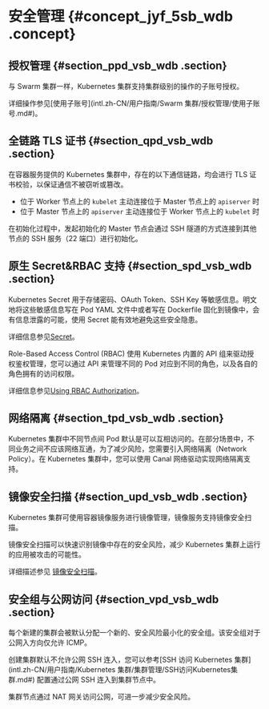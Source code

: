 # 安全管理 {#concept_jyf_5sb_wdb .concept}

## 授权管理 {#section_ppd_vsb_wdb .section}

与 Swarm 集群一样，Kubernetes 集群支持集群级别的操作的子账号授权。

详细操作参见[使用子账号](intl.zh-CN/用户指南/Swarm 集群/授权管理/使用子账号.md#)。

## 全链路 TLS 证书 {#section_qpd_vsb_wdb .section}

在容器服务提供的 Kubernetes 集群中，存在的以下通信链路，均会进行 TLS 证书校验，以保证通信不被窃听或篡改。

-   位于 Worker 节点上的 `kubelet` 主动连接位于 Master 节点上的 `apiserver` 时
-   位于 Master 节点上的 `apiserver` 主动连接位于 Worker 节点上的 `kubelet` 时

在初始化过程中，发起初始化的 Master 节点会通过 SSH 隧道的方式连接到其他节点的 SSH 服务（22 端口）进行初始化。

## 原生 Secret&RBAC 支持 {#section_spd_vsb_wdb .section}

Kubernetes Secret 用于存储密码、OAuth Token、SSH Key 等敏感信息。明文地将这些敏感信息写在 Pod YAML 文件中或者写在 Dockerfile 固化到镜像中，会有信息泄露的可能，使用 Secret 能有效地避免这些安全隐患。

详细信息参见[Secret](https://github.com/kubernetes/community/blob/master/contributors/design-proposals/auth/secrets.md)。

Role-Based Access Control \(RBAC\) 使用 Kubernetes 内置的 API 组来驱动授权鉴权管理，您可以通过 API 来管理不同的 Pod 对应到不同的角色，以及各自的角色拥有的访问权限。

详细信息参见[Using RBAC Authorization](https://kubernetes.io/docs/admin/authorization/rbac/)。

## 网络隔离 {#section_tpd_vsb_wdb .section}

Kubernetes 集群中不同节点间 Pod 默认是可以互相访问的。在部分场景中，不同业务之间不应该网络互通，为了减少风险，您需要引入网络隔离（Network Policy）。在 Kubernetes 集群中，您可以使用 Canal 网络驱动实现网络隔离支持。

## 镜像安全扫描 {#section_upd_vsb_wdb .section}

Kubernetes 集群可使用容器镜像服务进行镜像管理，镜像服务支持镜像安全扫描。

镜像安全扫描可以快速识别镜像中存在的安全风险，减少 Kubernetes 集群上运行的应用被攻击的可能性。

详细描述参见 [镜像安全扫描](https://www.alibabacloud.com/help/zh/doc-detail/60751.htm)。

## 安全组与公网访问 {#section_vpd_vsb_wdb .section}

每个新建的集群会被默认分配一个新的、安全风险最小化的安全组。该安全组对于公网入方向仅允许 ICMP。

创建集群默认不允许公网 SSH 连入，您可以参考[SSH 访问 Kubernetes 集群](intl.zh-CN/用户指南/Kubernetes 集群/集群管理/SSH访问Kubernetes集群.md#) 配置通过公网 SSH 连入到集群节点中。

集群节点通过 NAT 网关访问公网，可进一步减少安全风险。

